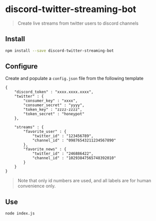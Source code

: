 # discord-twitter-streaming-bot

> Create live streams from twitter users to discord channels

## Install

```bash
npm install --save discord-twitter-streaming-bot
```

## Configure

Create and populate a  `config.json` file from the following template


```
{
    "discord_token" : "xxxx.xxxx.xxxx",
    "twitter" : {
        "consumer_key" : "xxxx",
        "consumer_secret" : "yyyy",
        "token_key" : "zzzz-zzzz",
        "token_secret" : "honeypot"
    },

    "streams" : {
        "favorite_user" : {
            "twitter_id" : "123456789",
            "channel_id" : "09876543211234567890"
        },
        "favorite_news" : {
            "twitter_id" : "246886422",
            "channel_id" : "10293847565748392010"
        }
    }
}
```

> Note that only id numbers are used, and all labels are for human
> convenience only.

## Use

```bash
node index.js
```
